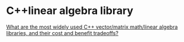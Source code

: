 # C++linear algebra library

[What are the most widely used C++ vector/matrix math/linear algebra libraries, and their cost and benefit tradeoffs? ](https://stackoverflow.com/questions/1380371/what-are-the-most-widely-used-c-vector-matrix-math-linear-algebra-libraries-a)